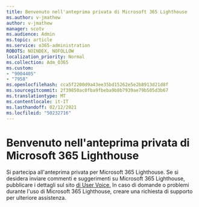 ```yaml
---
title: Benvenuto nell'anteprima privata di Microsoft 365 Lighthouse
ms.author: v-jmathew
author: v-jmathew
manager: scotv
ms.audience: Admin
ms.topic: article
ms.service: o365-administration
ROBOTS: NOINDEX, NOFOLLOW
localization_priority: Normal
ms.collection: Adm_O365
ms.custom:
- "9004405"
- "7958"
ms.openlocfilehash: cca5f2200d9a43ee35bd15262e5e2b8913d21d8f
ms.sourcegitcommit: 2f39850ac0fba9fbeba9b8b7939ae79b505d3b67
ms.translationtype: MT
ms.contentlocale: it-IT
ms.lasthandoff: 02/12/2021
ms.locfileid: "50232716"
---
```

# <a name="welcome-to-the-microsoft-365-lighthouse-private-preview"></a>Benvenuto nell'anteprima privata di Microsoft 365 Lighthouse

Si partecipa all'anteprima privata per Microsoft 365 Lighthouse. Se si desidera inviare commenti e suggerimenti su Microsoft 365 Lighthouse, pubblicare i dettagli sul sito [di User Voice.](https://aka.ms/M365Lighthouseuservoice) In caso di domande o problemi durante l'uso di Microsoft 365 Lighthouse, creare una richiesta di supporto per ulteriore assistenza.
